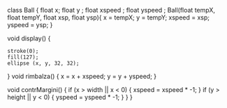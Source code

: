 class Ball {
  float x;
  float y ;
  float xspeed ;
  float yspeed ;
    Ball(float tempX, float tempY, float xsp, float ysp){
      x = tempX;
      y = tempY;
      xspeed = xsp;
      yspeed = ysp;
    }

  void display() {

    stroke(0);
    fill(127);
    ellipse (x, y, 32, 32);
  }
  void rimbalza() {
    x = x + xspeed;
    y = y + yspeed;
  }

  void contrMargini() {
    if (x > width || x < 0) {
      xspeed = xspeed * -1;
    }
    if (y > height || y < 0) {
      yspeed =  yspeed * -1;
    }
  }
}